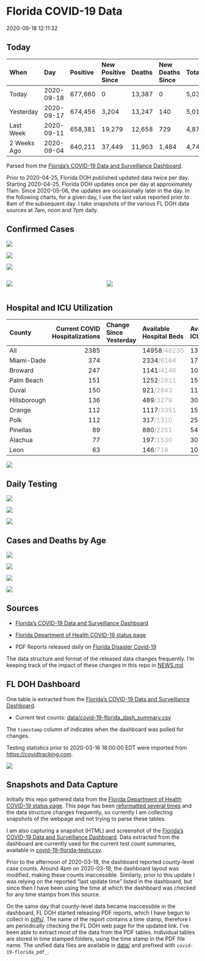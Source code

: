 Florida COVID-19 Data
================
2020-09-18 12:11:32

## Today

| When        | Day        | Positive | New Positive Since | Deaths | New Deaths Since | Total     |
| :---------- | :--------- | :------- | :----------------- | :----- | :--------------- | :-------- |
| Today       | 2020-09-18 | 677,660  | 0                  | 13,387 | 0                | 5,038,261 |
| Yesterday   | 2020-09-17 | 674,456  | 3,204              | 13,247 | 140              | 5,010,973 |
| Last Week   | 2020-09-11 | 658,381  | 19,279             | 12,658 | 729              | 4,876,756 |
| 2 Weeks Ago | 2020-09-04 | 640,211  | 37,449             | 11,903 | 1,484            | 4,740,007 |

Parsed from the [Florida’s COVID-19 Data and Surveillance
Dashboard](https://fdoh.maps.arcgis.com/apps/opsdashboard/index.html#/8d0de33f260d444c852a615dc7837c86).

Prior to 2020-04-25, Florida DOH published updated data twice per day.
Starting 2020-04-25, Florida DOH updates once per day at approximately
11am. Since 2020-05-06, the updates are occasionally later in the day.
In the following charts, for a given day, I use the last value reported
prior to 8am of the subsequent day. I take snapshots of the various FL
DOH data sources at 7am, noon and 7pm daily.

## Confirmed Cases

![](plots/covid-19-florida-daily-test-changes.png)

![](plots/covid-19-florida-deaths-by-day.png)

![](plots/covid-19-florida-county-top-6.png)

<div class="columns">

<div class="column is-full-mobile">

![](plots/covid-19-florida-testing.png)

</div>

<div class="column is-full-mobile">

![](plots/covid-19-florida-total-positive.png)

</div>

</div>

## Hospital and ICU Utilization

| County       | Current COVID Hospitalizations | Change Since Yesterday | Available Hospital Beds                      | Available ICU Beds                         |
| :----------- | -----------------------------: | :--------------------- | :------------------------------------------- | :----------------------------------------- |
| All          |                           2385 |                        | 14958<span style="color: #aaa">/46235</span> | 1366<span style="color: #aaa">/4640</span> |
| Miami-Dade   |                            374 |                        | 2334<span style="color: #aaa">/6164</span>   | 179<span style="color: #aaa">/757</span>   |
| Broward      |                            247 |                        | 1141<span style="color: #aaa">/4146</span>   | 101<span style="color: #aaa">/356</span>   |
| Palm Beach   |                            151 |                        | 1252<span style="color: #aaa">/2811</span>   | 153<span style="color: #aaa">/259</span>   |
| Duval        |                            150 |                        | 921<span style="color: #aaa">/2843</span>    | 117<span style="color: #aaa">/320</span>   |
| Hillsborough |                            136 |                        | 489<span style="color: #aaa">/3279</span>    | 30<span style="color: #aaa">/345</span>    |
| Orange       |                            112 |                        | 1117<span style="color: #aaa">/3351</span>   | 157<span style="color: #aaa">/247</span>   |
| Polk         |                            112 |                        | 317<span style="color: #aaa">/1310</span>    | 25<span style="color: #aaa">/125</span>    |
| Pinellas     |                             89 |                        | 880<span style="color: #aaa">/2251</span>    | 54<span style="color: #aaa">/227</span>    |
| Alachua      |                             77 |                        | 197<span style="color: #aaa">/1530</span>    | 30<span style="color: #aaa">/278</span>    |
| Leon         |                             63 |                        | 146<span style="color: #aaa">/718</span>     | 10<span style="color: #aaa">/62</span>     |

![](plots/covid-19-florida-icu-usage.png)

## Daily Testing

![](plots/covid-19-florida-tests-per-case.png)

<!-- ![](plots/covid-19-florida-change-new-cases.png) -->

![](plots/covid-19-florida-tests-percent-positive.png)

![](plots/covid-19-florida-test-and-case-growth.png)

## Cases and Deaths by Age

![](plots/covid-19-florida-weekly-events-by-age.png)

![](plots/covid-19-florida-age.png)

![](plots/covid-19-florida-age-deaths.png)

![](plots/covid-19-florida-age-sex.png)

## Sources

  - [Florida’s COVID-19 Data and Surveillance
    Dashboard](https://fdoh.maps.arcgis.com/apps/opsdashboard/index.html#/8d0de33f260d444c852a615dc7837c86)

  - [Florida Department of Health COVID-19 status
    page](http://www.floridahealth.gov/diseases-and-conditions/COVID-19/)

  - PDF Reports released daily on [Florida Disaster
    Covid-19](http://www.floridahealth.gov/diseases-and-conditions/COVID-19/)

The data structure and format of the released data changes frequently.
I’m keeping track of the impact of these changes in this repo in
[NEWS.md](NEWS.md).

## FL DOH Dashboard

One table is extracted from the [Florida’s COVID-19 Data and
Surveillance
Dashboard](https://fdoh.maps.arcgis.com/apps/opsdashboard/index.html#/8d0de33f260d444c852a615dc7837c86).

  - Current test counts:
    [data/covid-19-florida\_dash\_summary.csv](data/covid-19-florida_dash_summary.csv)

The `timestamp` column of indicates when the dashboard was polled for
changes.

Testing statistics prior to 2020-03-16 18:00:00 EDT were imported from
<https://covidtracking.com>.

![](screenshots/fodh_maps_arcgis_com__apps__opsdashboard.png)

## Snapshots and Data Capture

Initially this repo gathered data from the [Florida Department of Health
COVID-19 status
page](http://www.floridahealth.gov/diseases-and-conditions/COVID-19/).
This page has been [reformatted several
times](screenshots/floridahealth_gov__diseases-and-conditions__COVID-19.png)
and the data structure changes frequently, so currently I am collecting
snapshots of the webpage and not trying to parse these tables.

I am also capturing a snapshot (HTML) and screenshot of the [Florida’s
COVID-19 Data and Surveillance
Dashboard](https://fdoh.maps.arcgis.com/apps/opsdashboard/index.html#/8d0de33f260d444c852a615dc7837c86).
Data extracted from the dashboard are currently used for the current
test count summaries, available in
[covid-19-florida-tests.csv](covid-19-florida-tests.csv).

Prior to the afternoon of 2020-03-18, the dashboard reported
county-level case counts. Around 4pm on 2020-03-18, the dashboard layout
was modified, making these counts inaccessible. Similarly, prior to this
update I was relying on the reported “last update time” listed in the
dashboard, but since then I have been using the time at which the
dashboard was checked for any time stamps from this source.

On the same day that county-level data became inaccessible in the
dashboard, FL DOH started releasing PDF reports, which I have begun to
collect in [pdfs/](pdfs/). The name of the report contains a time stamp,
therefore I am periodically checking the FL DOH web page for the updated
link. I’ve been able to extract most of the data from the PDF tables.
Individual tables are stored in time stamped folders, using the time
stamp in the PDF file name. The unified data files are available in
[data/](data/) and prefixed with `covid-19-florida_pdf_`.
